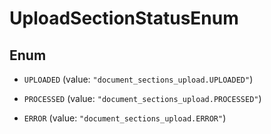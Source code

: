 

# UploadSectionStatusEnum

## Enum


* `UPLOADED` (value: `"document_sections_upload.UPLOADED"`)

* `PROCESSED` (value: `"document_sections_upload.PROCESSED"`)

* `ERROR` (value: `"document_sections_upload.ERROR"`)




